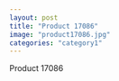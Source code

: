 ```yaml
---
layout: post
title: "Product 17086"
image: "product17086.jpg"
categories: "category1"
---
```

Product 17086

